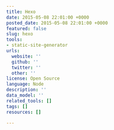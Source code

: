 ```yaml
---
title: Hexo
date: 2015-05-08 22:01:00 +0000
posted_date: 2015-05-08 22:01:00 +0000
featured: false
slug: hexo
tools:
- static-site-generator
urls:
  website: ''
  github: ''
  twitter: ''
  other: ''
license: Open Source
language: Node
description: ''
data_model: ''
related_tools: []
tags: []
resources: []

---
```

